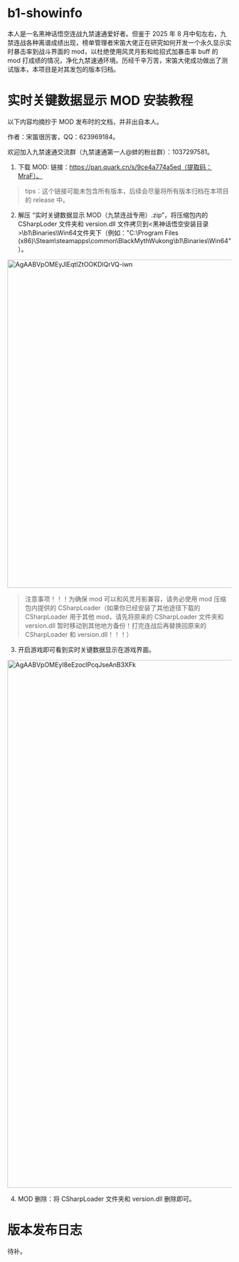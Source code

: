 # b1-showinfo

本人是一名黑神话悟空连战九禁速通爱好者。但鉴于 2025 年 8 月中旬左右，九禁连战各种离谱成绩出现，榜单管理者宋笛大佬正在研究如何开发一个永久显示实时暴击率到战斗界面的 mod，以杜绝使用风灵月影和给招式加暴击率 buff 的 mod 打成绩的情况，净化九禁速通环境。历经千辛万苦，宋笛大佬成功做出了测试版本，本项目是对其发包的版本归档。

# 实时关键数据显示 MOD 安装教程

以下内容均摘抄于 MOD 发布时的文档，并非出自本人。

作者：宋笛很厉害，QQ：623969184。

欢迎加入九禁速通交流群（九禁速通第一人@蚌的粉丝群）：1037297581。

1. 下载 MOD: 链接：https://pan.quark.cn/s/9ce4a774a5ed（提取码：MraF）。

> tips：这个链接可能未包含所有版本，后续会尽量将所有版本归档在本项目的 release 中。

2. 解压 “实时关键数据显示 MOD（九禁连战专用）.zip”，将压缩包内的 CSharpLoder 文件夹和 version.dll 文件拷贝到<黑神话悟空安装目录>\b1\Binaries\Win64文件夹下（例如："C:\Program Files (x86)\Steam\steamapps\common\BlackMythWukong\b1\Binaries\Win64"）。

<img width="1690" height="739" alt="AgAABVpOMEyJlEqtlZtOOKDlQrVQ-iwn" src="https://github.com/user-attachments/assets/9552e363-3065-4e4c-b06a-7fd9d2a2cd80" />

> 注意事项！！！为确保 mod 可以和风灵月影兼容，请务必使用 mod 压缩包内提供的 CSharpLoader（如果你已经安装了其他途径下载的 CSharpLoader 用于其他 mod，请先将原来的 CSharpLoader 文件夹和 version.dll 暂时移动到其他地方备份！打完连战后再替换回原来的 CSharpLoader 和 version.dll！！！）

3. 开启游戏即可看到实时关键数据显示在游戏界面。

<img width="2531" height="1188" alt="AgAABVpOMEyI8eEzoclPcqJseAnB3XFk" src="https://github.com/user-attachments/assets/8d4476e4-63ca-4e36-8048-59de2a6c17e7" />

4. MOD 删除：将 CSharpLoader 文件夹和 version.dll 删除即可。

# 版本发布日志

待补。

